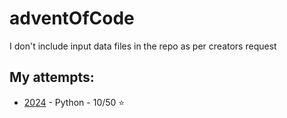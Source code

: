 # adventOfCode
I don't include input data files in the repo as per creators request

## My attempts:

- [2024](/2024) - Python - 10/50 ⭐
